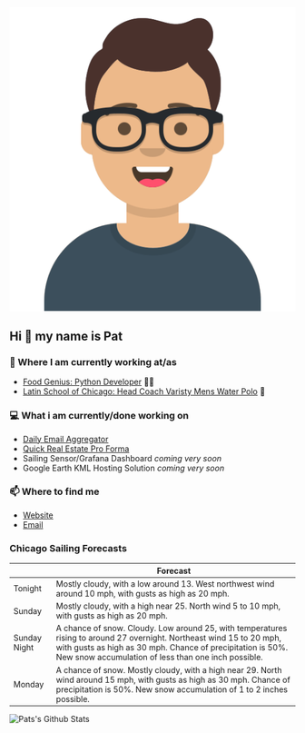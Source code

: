 [![Social banner for p-j-falconer](https://raw.githubusercontent.com/P-J-FALCONER/P-J-FALCONER/master/assets/avataaars.svg)](https://patfalconer.com/)
## Hi :wave: my name is Pat

### 💼 Where I am currently working at/as
- [Food Genius: Python Developer](https://getfoodgenius.com/) 🍔🐍
- [Latin School of Chicago: Head Coach Varisty Mens Water Polo](https://www.latinschool.org/) 🤽


### 💻 What i am currently/done working on
 - [Daily Email Aggregator](https://github.com/P-J-FALCONER/dott_daily_mail)
 - [Quick Real Estate Pro Forma](https://github.com/P-J-FALCONER/henry)
 - Sailing Sensor/Grafana Dashboard *coming very soon*
 - Google Earth KML Hosting Solution *coming very soon*

### 📫 Where to find me
 - [Website](https://patfalconer.com/)
 - [Email](mailto:patrick.j.falconer@gmail.com)


### Chicago Sailing Forecasts
|   | Forecast  |
|---|---|
| Tonight | Mostly cloudy, with a low around 13. West northwest wind around 10 mph, with gusts as high as 20 mph. |
| Sunday | Mostly cloudy, with a high near 25. North wind 5 to 10 mph, with gusts as high as 20 mph. |
| Sunday Night | A chance of snow. Cloudy. Low around 25, with temperatures rising to around 27 overnight. Northeast wind 15 to 20 mph, with gusts as high as 30 mph. Chance of precipitation is 50%. New snow accumulation of less than one inch possible. |
| Monday | A chance of snow. Mostly cloudy, with a high near 29. North wind around 15 mph, with gusts as high as 30 mph. Chance of precipitation is 50%. New snow accumulation of 1 to 2 inches possible. |

![Pats's Github Stats](https://github-readme-stats.vercel.app/api?username=p-j-falconer&show_icons=true&theme=radical)
